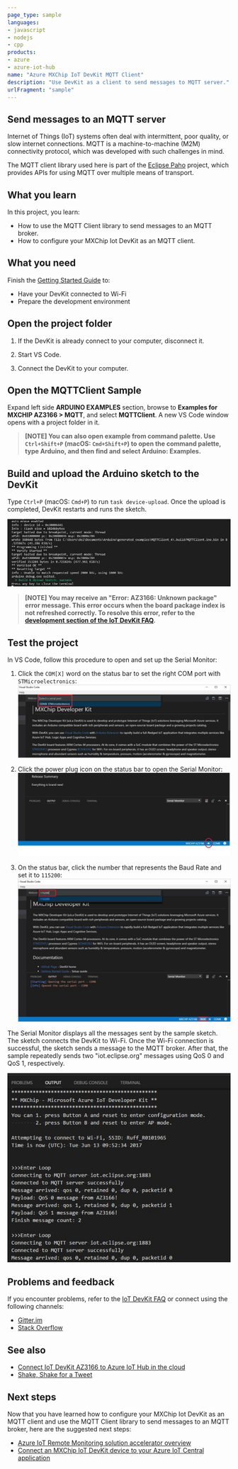```yaml
---
page_type: sample
languages:
- javascript
- nodejs
- cpp
products:
- azure
- azure-iot-hub
name: "Azure MXChip IoT DevKit MQTT Client"
description: "Use DevKit as a client to send messages to MQTT server."
urlFragment: "sample"
---
```


## Send messages to an MQTT server

Internet of Things (IoT) systems often deal with intermittent, poor quality, or slow internet connections. MQTT is a machine-to-machine (M2M) connectivity protocol, which was developed with such challenges in mind. 

The MQTT client library used here is part of the [Eclipse Paho](https://www.eclipse.org/paho/) project, which provides APIs for using MQTT over multiple means of transport.

## What you learn

In this project, you learn:
- How to use the MQTT Client library to send messages to an MQTT broker.
- How to configure your MXChip Iot DevKit as an MQTT client.

## What you need

Finish the [Getting Started Guide](https://docs.microsoft.com/azure/iot-hub/iot-hub-arduino-iot-devkit-az3166-get-started) to:

* Have your DevKit connected to Wi-Fi
* Prepare the development environment

## Open the project folder

1. If the DevKit is already connect to your computer, disconnect it.

2. Start VS Code.

3. Connect the DevKit to your computer.

## Open the MQTTClient Sample

Expand left side **ARDUINO EXAMPLES** section, browse to **Examples for MXCHIP AZ3166 > MQTT**, and select **MQTTClient**. A new VS Code window opens with a project folder in it.

> **[NOTE]
> You can also open example from command palette. Use `Ctrl+Shift+P` (macOS: `Cmd+Shift+P`) to open the command palette, type **Arduino**, and then find and select **Arduino: Examples**.**

## Build and upload the Arduino sketch to the DevKit

Type `Ctrl+P` (macOS: `Cmd+P`) to run `task device-upload`. Once the upload is completed, DevKit restarts and runs the sketch.

![device-upload](media/iot-hub-arduino-iot-devkit-az3166-mqtt-helloworld/device-upload.jpg)

> **[NOTE]
> You may receive an "Error: AZ3166: Unknown package" error message. This error occurs when the board package index is not refreshed correctly. To resolve this error, refer to the [development section of the IoT DevKit FAQ](https://microsoft.github.io/azure-iot-developer-kit/docs/faq/#development).**

## Test the project

In VS Code, follow this procedure to open and set up the Serial Monitor:

1. Click the `COM[X]` word on the status bar to set the right COM port with `STMicroelectronics`:
  ![set-com-port](media/iot-hub-arduino-iot-devkit-az3166-mqtt-helloworld/set-com-port.jpg)

2. Click the power plug icon on the status bar to open the Serial Monitor:
  ![serial-monitor](media/iot-hub-arduino-iot-devkit-az3166-mqtt-helloworld/serial-monitor.jpg)
  
3. On the status bar, click the number that represents the Baud Rate and set it to `115200`:
  ![set-baud-rate](media/iot-hub-arduino-iot-devkit-az3166-mqtt-helloworld/set-baud-rate.jpg)

The Serial Monitor displays all the messages sent by the sample sketch. The sketch connects the DevKit to Wi-Fi. Once the Wi-Fi connection is successful, the sketch sends a message to the MQTT broker. After that, the sample repeatedly sends two "iot.eclipse.org" messages using QoS 0 and QoS 1, respectively.

![serial-output](media/iot-hub-arduino-iot-devkit-az3166-mqtt-helloworld/serial-output.jpg)

## Problems and feedback

If you encounter problems, refer to the [IoT DevKit FAQ](https://microsoft.github.io/azure-iot-developer-kit/docs/faq/) or connect using the following channels:

* [Gitter.im](https://gitter.im/Microsoft/azure-iot-developer-kit)
* [Stack Overflow](https://stackoverflow.com/questions/tagged/iot-devkit)

## See also

* [Connect IoT DevKit AZ3166 to Azure IoT Hub in the cloud](https://docs.microsoft.com/en-us/samples/azure-samples/mxchip-iot-devkit-get-started/mxchip-iot-devkit-get-started/)
* [Shake, Shake for a Tweet](https://github.com/MicrosoftDocs/azure-docs/blob/master/articles/iot-hub/iot-hub-arduino-iot-devkit-az3166-retrieve-twitter-message.md)

## Next steps

Now that you have learned how to configure your MXChip Iot DevKit as an MQTT client and use the MQTT Client library to send messages to an MQTT broker, here are the suggested next steps:

* [Azure IoT Remote Monitoring solution accelerator overview](https://docs.microsoft.com/azure/iot-suite/)
* [Connect an MXChip IoT DevKit device to your Azure IoT Central application](https://docs.microsoft.com/microsoft-iot-central/howto-connect-devkit)